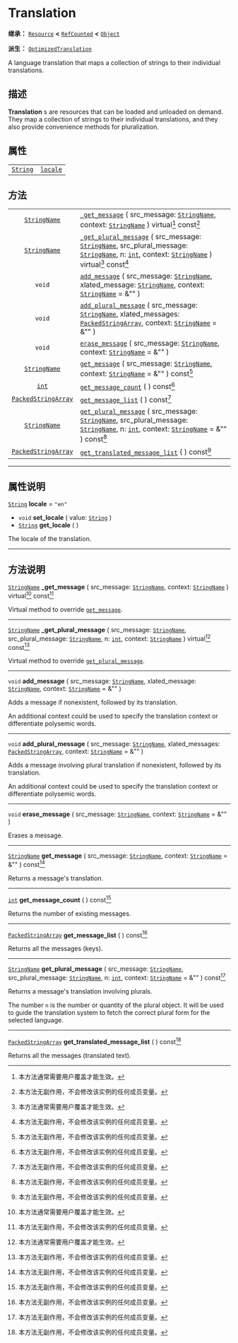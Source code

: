 <!-- ⚠ 请勿编辑本文件 ⚠ -->
<!-- 本文档使用脚本从 WeDot 引擎源码仓库生成。 -->
<!-- 生成脚本：https://github.com/WeDot-Engine/WeDot/tree/4.3/doc/tools/make_md.py； -->
<!-- 原文件：https://github.com/WeDot-Engine/WeDot/tree/4.3/doc/classes/Translation.xml。 -->

<div id="_class_translation"></div>

# Translation

**继承：** [`Resource`](class_resource.md) **<** [`RefCounted`](class_refcounted.md) **<** [`Object`](class_object.md)

**派生：** [`OptimizedTranslation`](class_optimizedtranslation.md)

A language translation that maps a collection of strings to their individual translations.

## 描述

**Translation** s are resources that can be loaded and unloaded on demand. They map a collection of strings to their individual translations, and they also provide convenience methods for pluralization.

## 属性

|||
|:-:|:--|
| [`String`](class_string.md) | [`locale`](#class_translation_property_locale) | ``"en"`` |

## 方法

|||
|:-:|:--|
| [`StringName`](class_stringname.md)               | [`_get_message`](class_translationmd#class_translation_private_method__get_message) ( src_message: [`StringName`](class_stringname.md), context: [`StringName`](class_stringname.md) ) virtual[^virtual] const[^const]                                                                                                  |
| [`StringName`](class_stringname.md)               | [`_get_plural_message`](class_translationmd#class_translation_private_method__get_plural_message) ( src_message: [`StringName`](class_stringname.md), src_plural_message: [`StringName`](class_stringname.md), n: [`int`](class_int.md), context: [`StringName`](class_stringname.md) ) virtual[^virtual] const[^const] |
| `void`                                            | [`add_message`](class_translationmd#class_translation_method_add_message) ( src_message: [`StringName`](class_stringname.md), xlated_message: [`StringName`](class_stringname.md), context: [`StringName`](class_stringname.md) = &"" )                                                                                 |
| `void`                                            | [`add_plural_message`](class_translationmd#class_translation_method_add_plural_message) ( src_message: [`StringName`](class_stringname.md), xlated_messages: [`PackedStringArray`](class_packedstringarray.md), context: [`StringName`](class_stringname.md) = &"" )                                                    |
| `void`                                            | [`erase_message`](class_translationmd#class_translation_method_erase_message) ( src_message: [`StringName`](class_stringname.md), context: [`StringName`](class_stringname.md) = &"" )                                                                                                                                  |
| [`StringName`](class_stringname.md)               | [`get_message`](class_translationmd#class_translation_method_get_message) ( src_message: [`StringName`](class_stringname.md), context: [`StringName`](class_stringname.md) = &"" ) const[^const]                                                                                                                        |
| [`int`](class_int.md)                             | [`get_message_count`](class_translationmd#class_translation_method_get_message_count) ( ) const[^const]                                                                                                                                                                                                                 |
| [`PackedStringArray`](class_packedstringarray.md) | [`get_message_list`](class_translationmd#class_translation_method_get_message_list) ( ) const[^const]                                                                                                                                                                                                                   |
| [`StringName`](class_stringname.md)               | [`get_plural_message`](class_translationmd#class_translation_method_get_plural_message) ( src_message: [`StringName`](class_stringname.md), src_plural_message: [`StringName`](class_stringname.md), n: [`int`](class_int.md), context: [`StringName`](class_stringname.md) = &"" ) const[^const]                       |
| [`PackedStringArray`](class_packedstringarray.md) | [`get_translated_message_list`](class_translationmd#class_translation_method_get_translated_message_list) ( ) const[^const]                                                                                                                                                                                             |

<!-- rst-class:: classref-section-separator -->

---

## 属性说明

<div id="_class_translation_property_locale"></div>

[`String`](class_string.md) **locale** = ``"en"`` <div id="class_translation_property_locale"></div>

- `void` **set_locale** ( value: [`String`](class_string.md) )
- [`String`](class_string.md) **get_locale** ( )

The locale of the translation.

<!-- rst-class:: classref-section-separator -->

---

## 方法说明

<div id="_class_translation_private_method__get_message"></div>

[`StringName`](class_stringname.md) **_get_message** ( src_message: [`StringName`](class_stringname.md), context: [`StringName`](class_stringname.md) ) virtual[^virtual] const[^const]<div id="class_translation_private_method__get_message"></div>

Virtual method to override [`get_message`](#class_translation_method_get_message).

<!-- rst-class:: classref-item-separator -->

---

<div id="_class_translation_private_method__get_plural_message"></div>

[`StringName`](class_stringname.md) **_get_plural_message** ( src_message: [`StringName`](class_stringname.md), src_plural_message: [`StringName`](class_stringname.md), n: [`int`](class_int.md), context: [`StringName`](class_stringname.md) ) virtual[^virtual] const[^const]<div id="class_translation_private_method__get_plural_message"></div>

Virtual method to override [`get_plural_message`](#class_translation_method_get_plural_message).

<!-- rst-class:: classref-item-separator -->

---

<div id="_class_translation_method_add_message"></div>

`void` **add_message** ( src_message: [`StringName`](class_stringname.md), xlated_message: [`StringName`](class_stringname.md), context: [`StringName`](class_stringname.md) = &"" )<div id="class_translation_method_add_message"></div>

Adds a message if nonexistent, followed by its translation.

An additional context could be used to specify the translation context or differentiate polysemic words.

<!-- rst-class:: classref-item-separator -->

---

<div id="_class_translation_method_add_plural_message"></div>

`void` **add_plural_message** ( src_message: [`StringName`](class_stringname.md), xlated_messages: [`PackedStringArray`](class_packedstringarray.md), context: [`StringName`](class_stringname.md) = &"" )<div id="class_translation_method_add_plural_message"></div>

Adds a message involving plural translation if nonexistent, followed by its translation.

An additional context could be used to specify the translation context or differentiate polysemic words.

<!-- rst-class:: classref-item-separator -->

---

<div id="_class_translation_method_erase_message"></div>

`void` **erase_message** ( src_message: [`StringName`](class_stringname.md), context: [`StringName`](class_stringname.md) = &"" )<div id="class_translation_method_erase_message"></div>

Erases a message.

<!-- rst-class:: classref-item-separator -->

---

<div id="_class_translation_method_get_message"></div>

[`StringName`](class_stringname.md) **get_message** ( src_message: [`StringName`](class_stringname.md), context: [`StringName`](class_stringname.md) = &"" ) const[^const]<div id="class_translation_method_get_message"></div>

Returns a message's translation.

<!-- rst-class:: classref-item-separator -->

---

<div id="_class_translation_method_get_message_count"></div>

[`int`](class_int.md) **get_message_count** ( ) const[^const]<div id="class_translation_method_get_message_count"></div>

Returns the number of existing messages.

<!-- rst-class:: classref-item-separator -->

---

<div id="_class_translation_method_get_message_list"></div>

[`PackedStringArray`](class_packedstringarray.md) **get_message_list** ( ) const[^const]<div id="class_translation_method_get_message_list"></div>

Returns all the messages (keys).

<!-- rst-class:: classref-item-separator -->

---

<div id="_class_translation_method_get_plural_message"></div>

[`StringName`](class_stringname.md) **get_plural_message** ( src_message: [`StringName`](class_stringname.md), src_plural_message: [`StringName`](class_stringname.md), n: [`int`](class_int.md), context: [`StringName`](class_stringname.md) = &"" ) const[^const]<div id="class_translation_method_get_plural_message"></div>

Returns a message's translation involving plurals.

The number `n` is the number or quantity of the plural object. It will be used to guide the translation system to fetch the correct plural form for the selected language.

<!-- rst-class:: classref-item-separator -->

---

<div id="_class_translation_method_get_translated_message_list"></div>

[`PackedStringArray`](class_packedstringarray.md) **get_translated_message_list** ( ) const[^const]<div id="class_translation_method_get_translated_message_list"></div>

Returns all the messages (translated text).

[^virtual]: 本方法通常需要用户覆盖才能生效。
[^const]: 本方法无副作用，不会修改该实例的任何成员变量。
[^vararg]: 本方法除了能接受在此处描述的参数外，还能够继续接受任意数量的参数。
[^constructor]: 本方法用于构造某个类型。
[^static]: 调用本方法无需实例，可直接使用类名进行调用。
[^operator]: 本方法描述的是使用本类型作为左操作数的有效运算符。
[^bitfield]: 这个值是由下列位标志构成位掩码的整数。
[^void]: 无返回值。

